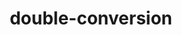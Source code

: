 ---
title: "double-conversion"
layout: cache
category: package
meta: {"versions": ["2.0.1"], "compilers": ["gcc@7.3.1", "gcc@7.5.0", "gcc@8.3.1", "gcc@9.3.0"]}
spec_files: 
 - spec-0.json
 - spec-1.json
 - spec-2.json
 - spec-3.json
 - spec-4.json
 - spec-5.json
 - spec-6.json
 - spec-7.json
 - spec-8.json
 - spec-9.json
spec_names:
 - 'double-conversion@2.0.1%gcc@9.3.0~ipo build_type=RelWithDebInfo arch=linux-ubuntu20.04-x86_64'
 - 'double-conversion@2.0.1%gcc@8.3.1~ipo build_type=RelWithDebInfo arch=linux-rhel8-ppc64le'
 - 'double-conversion@2.0.1%gcc@7.5.0~ipo build_type=RelWithDebInfo arch=linux-ubuntu18.04-x86_64'
 - 'double-conversion@2.0.1%gcc@9.3.0~ipo build_type=RelWithDebInfo arch=linux-ubuntu20.04-ppc64le'
 - 'double-conversion@2.0.1%gcc@7.5.0~ipo build_type=RelWithDebInfo arch=linux-ubuntu18.04-ppc64le'
 - 'double-conversion@2.0.1%gcc@9.3.0~ipo build_type=RelWithDebInfo arch=linux-rhel7-x86_64'
 - 'double-conversion@2.0.1%gcc@8.3.1~ipo build_type=RelWithDebInfo arch=linux-rhel8-x86_64'
 - 'double-conversion@2.0.1%gcc@7.3.1~ipo build_type=RelWithDebInfo arch=linux-amzn2-x86_64'
 - 'double-conversion@2.0.1%gcc@9.3.0~ipo build_type=RelWithDebInfo arch=cray-cnl7-haswell'
 - 'double-conversion@2.0.1%gcc@9.3.0~ipo build_type=RelWithDebInfo arch=linux-rhel7-ppc64le'
---